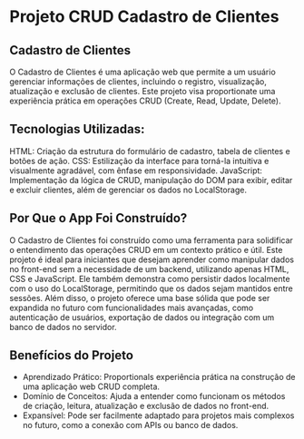 # Projeto CRUD Cadastro de Clientes

## Cadastro de Clientes
 O Cadastro de Clientes é uma aplicação web que permite a um usuário gerenciar informações de clientes, incluindo o registro, visualização, atualização e exclusão de clientes. Este projeto visa proportionate uma experiência prática em operações CRUD (Create, Read, Update, Delete).

## Tecnologias Utilizadas:
 HTML: Criação da estrutura do formulário de cadastro, tabela de clientes e botões de ação.
 CSS: Estilização da interface para torná-la intuitiva e visualmente agradável, com ênfase em responsividade.
 JavaScript: Implementação da lógica de CRUD, manipulação do DOM para exibir, editar e excluir clientes, além de gerenciar os dados no LocalStorage.

 ## Por Que o App Foi Construído?
 O Cadastro de Clientes foi construído como uma ferramenta para solidificar o entendimento das operações CRUD em um contexto prático e útil. Este projeto é ideal para iniciantes que desejam aprender como manipular dados no front-end sem a necessidade de um backend, utilizando apenas HTML, CSS e JavaScript. Ele também demonstra como persistir dados localmente com o uso do LocalStorage, permitindo que os dados sejam mantidos entre sessões.
 Além disso, o projeto oferece uma base sólida que pode ser expandida no futuro com funcionalidades mais avançadas, como autenticação de usuários, exportação de dados ou integração com um banco de dados no servidor.

## Benefícios do Projeto
- Aprendizado Prático: Proportionals experiência prática na construção de uma aplicação web CRUD completa.
- Domínio de Conceitos: Ajuda a entender como funcionam os métodos de criação, leitura, atualização e exclusão de dados no         front-end.
- Expansível: Pode ser facilmente adaptado para projetos mais complexos no futuro, como a conexão com APIs ou banco de dados.